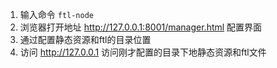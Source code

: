 1. 输入命令 `ftl-node`
2. 浏览器打开地址 http://127.0.0.1:8001/manager.html 配置界面
3. 通过配置静态资源和ftl的目录位置
4. 访问 http://127.0.0.1 访问刚才配置的目录下地静态资源和ftl文件
